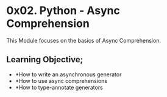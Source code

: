 # 0x02. Python - Async Comprehension

This Module focuses on the basics of Async Comprehension.

## Learning Objective;

* *How to write an asynchronous generator
* *How to use async comprehensions
* *How to type-annotate generators
